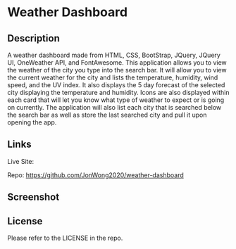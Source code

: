 # Weather Dashboard

## Description

A weather dashboard made from HTML, CSS, BootStrap, JQuery, JQuery UI, OneWeather API, and FontAwesome.  This application allows you to view the weather of the city you type into the search bar.  It will allow you to view the current weather for the city and lists the temperature, humidity, wind speed, and the UV index.  It also displays the 5 day forecast of the selected city displaying the temperature and humidity.  Icons are also displayed within each card that will let you know what type of weather to expect or is going on currently.  The application will also list each city that is searched below the search bar as well as store the last searched city and pull it upon opening the app.  

## Links

Live Site: 

Repo:  https://github.com/JonWong2020/weather-dashboard

## Screenshot

## License

Please refer to the LICENSE in the repo.
